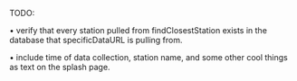 TODO:

• verify that every station pulled from findClosestStation exists in the database that specificDataURL is pulling from.

• include time of data collection, station name, and some other cool things as text on the splash page.
